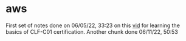 # aws

First set of notes done on 06/05/22, 33:23 on this [vid](https://www.youtube.com/watch?v=SOTamWNgDKc) for learning the basics of CLF-C01 certification.
Another chunk done 06/11/22, 50:53
